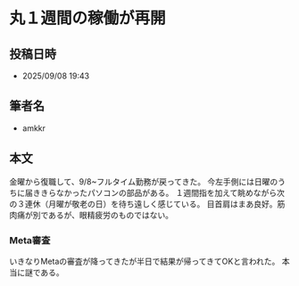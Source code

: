 # 丸１週間の稼働が再開

## 投稿日時

- 2025/09/08 19:43

## 筆者名

- amkkr

## 本文

金曜から復職して、9/8~フルタイム勤務が戻ってきた。
今左手側には日曜のうちに届ききらなかったパソコンの部品がある。
１週間指を加えて眺めながら次の３連休（月曜が敬老の日）を待ち遠しく感じている。
目首肩はまあ良好。筋肉痛が別であるが、眼精疲労のものではない。

### Meta審査

いきなりMetaの審査が降ってきたが半日で結果が帰ってきてOKと言われた。
本当に謎である。
